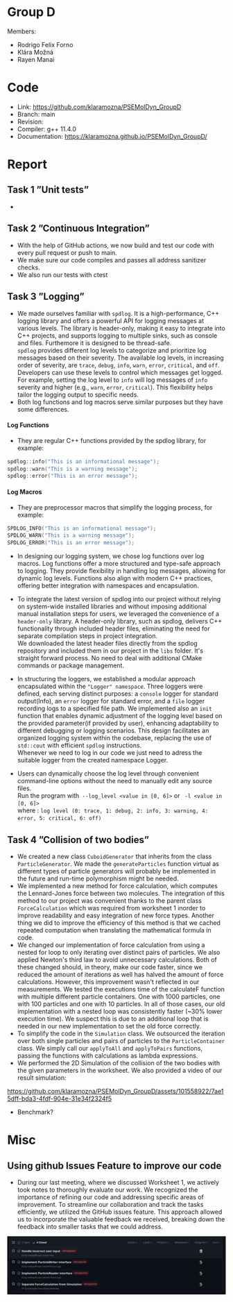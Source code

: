 # Group D #
Members:
* Rodrigo Felix Forno
* Klára Možná
* Rayen Manai

# Code #
* Link:     https://github.com/klaramozna/PSEMolDyn_GroupD
* Branch:   main
* Revision: 
* Compiler: g++ 11.4.0
* Documentation: https://klaramozna.github.io/PSEMolDyn_GroupD/


# Report #
## Task 1 ”Unit tests” ##
* 

## Task 2 ”Continuous Integration” ##
* With the help of GitHub actions, we now build and test our code with every pull request or push to main. 
* We make sure our code compiles and passes all address sanitizer checks. 
* We also run our tests with ctest

## Task 3 ”Logging” ##
* We made ourselves familiar with ```spdlog```. It is a high-performance, C++ logging library and offers a powerful API for logging messages at various levels. The library is header-only, making it easy to integrate into C++ projects, and supports logging to multiple sinks, such as console and files. Furthemore it is designed to be thread-safe.     
```spdlog``` provides different log levels to categorize and prioritize log messages based on their severity. The available log levels, in increasing order of severity, are `trace`, `debug`, `info`, `warn`, `error`, `critical`, and `off`. Developers can use these levels to control which messages get logged. For example, setting the log level to `info` will log messages of `info` severity and higher (e.g., `warn`, `error`, `critical`). This flexibility helps tailor the logging output to specific needs.
* Both log functions and log macros serve similar purposes but they have some differences.
#### Log Functions ####
- They are regular C++ functions provided by the spdlog library, for example: 
```C++
spdlog::info("This is an informational message");
spdlog::warn("This is a warning message");
spdlog::error("This is an error message");
```
#### Log Macros ####
- They are preprocessor macros that simplify the logging process, for example:
```C++
SPDLOG_INFO("This is an informational message");
SPDLOG_WARN("This is a warning message");
SPDLOG_ERROR("This is an error message");
```
* In designing our logging system, we chose log functions over log macros. Log functions offer a more structured and type-safe approach to logging. They provide flexibility in handling log messages, allowing for dynamic log levels. Functions also align with modern C++ practices, offering better integration with namespaces and encapsulation. 

* To integrate the latest version of spdlog into our project without relying on system-wide installed libraries and without imposing additional manual installation steps for users, we leveraged the convenience of a ```header-only``` library. A header-only library, such as spdlog, delivers C++ functionality through included header files, eliminating the need for separate compilation steps in project integration.  
We downloaded the latest header files directly from the spdlog repository and included them in our project in the ```libs``` folder. It's straight forward process. No need to deal with additional CMake commands or package management.
* In structuring the loggers, we established a modular approach encapsulated within the ```"Logger" namespace```. Three loggers were defined, each serving distinct purposes: a ```console``` logger for standard output(Info), an ```error``` logger for standard error, and a ```file``` logger recording logs to a specified file path. We implemented also an `init` function that enables dynamic adjustment of the logging level based on the provided parameter(if provided by user), enhancing adaptability to different debugging or logging scenarios. This design facilitates an organized logging system within the codebase, replacing the use of ```std::cout``` with efficient ```spdlog```  instructions.  
Whenever we need to log in our code we just need to adress the suitable logger from the created namespace Logger.

* Users can dynamically choose the log level through convenient command-line options without the need to manually edit any source files.   
Run the program with``` --log_level <value in [0, 6]>``` or ``` -l <value in [0, 6]>```  
where : ```log level (0: trace, 1: debug, 2: info, 3: warning, 4: error, 5: critical, 6: off)```

## Task 4 ”Collision of two bodies” ##
* We created a new class ```CuboidGenerator``` that inherits from the class ```ParticleGenerator```. We made the ```generateParticles``` function virtual as different types of particle generators will probably be implemented in the future and run-time polymorphism might be needed.
* We implemented a new method for force calculation, which computes the Lennard-Jones force between two molecules. The integration of this method to our project was convenient thanks to the parent class ```ForceCalculation``` which was required from worksheet 1 inorder to improve readability and easy integration of new force types. Another thing we did to improve the efficiency of this method is that we cached repeated computation when translating the mathematical formula in code.
* We changed our implementation of force calculation from using a nested for loop to only iterating over distinct pairs of particles. We also applied Newton's third law to avoid unnecessary calculations. Both of these changed should, in theory, make our code faster, since we reduced the amount of iterations as well has halved the amount of force calculations. However, this improvement wasn't reflected in our measurements. We tested the executions time of the calculateF function with multiple different particle containers. One with 1000 particles, one with 100 particles and one with 10 particles. In all of those cases, our old implementation with a nested loop was consistently faster (~30% lower execution time). We suspect this is due to an additional loop that is needed in our new implementation to set the old force correctly.
* To simplify the code in the ```Simulation``` class. We outsourced the iteration over both single particles and pairs of particles to the ```ParticleContainer``` class. We simply call our ```applyToAll``` and ```applyToPairs``` functions, passing the functions with calculations as lambda expressions.
* We performed the 2D Simulation of the collision of the two bodies with the given parameters in the worksheet. We also provided a video of our result simulation:

https://github.com/klaramozna/PSEMolDyn_GroupD/assets/101558922/7ae15dff-bda3-4fdf-904e-31e34f2324f5

  

* Benchmark?
  
# Misc #
## Using github Issues Feature to improve our code ##
* During our last meeting, where we discussed Worksheet 1, we actively took notes to thoroughly evaluate our work. We recognized the importance of refining our code and addressing specific areas of improvement. To streamline our collaboration and track the tasks efficiently, we utilized the GitHub issues feature. This approach allowed us to incorporate the valuable feedback we received, breaking down the feedback into smaller tasks that we could address.   
<img src=issues.png>
